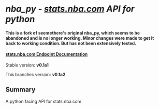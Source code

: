 
# *nba_py - [stats.nba.com](http://stats.nba.com) API for python*

#### This is a fork of seemethere's original nba_py, which seems to be abandoned and is no longer working. Minor changes were made to get it back to working condition. But has not been extensively tested.
#### [stats.nba.com Endpoint Documentation](https://github.com/seemethere/nba_py/wiki/stats.nba.com-Endpoint-Documentation)

Stable version: **v0.1a1**

This branches version: **v0.1a2**

## Summary
A python facing API for stats.nba.com
